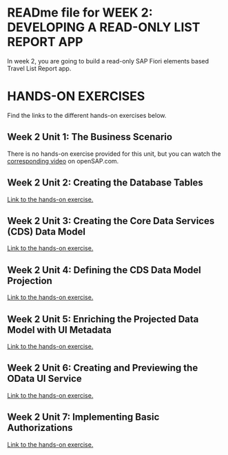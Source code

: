 # READme file for WEEK 2: DEVELOPING A READ-ONLY LIST REPORT APP
In week 2, you are going to build a read-only SAP Fiori elements based Travel List Report app.

# HANDS-ON EXERCISES
Find the links to the different hands-on exercises below.

## Week 2 Unit 1:	The Business Scenario  
There is no hands-on exercise provided for this unit, but you can watch the [corresponding video](https://open.sap.com/courses/cp13/items/2ZIu1QOORpyLl8PkiFOgJq) on openSAP.com.
        
## Week 2 Unit 2:	Creating the Database Tables  
[Link to the hands-on exercise.](unit2.md)
    
## Week 2 Unit 3:	Creating the Core Data Services (CDS) Data Model  
[Link to the hands-on exercise.](unit3.md)
        
## Week 2 Unit 4:	Defining the CDS Data Model Projection  
[Link to the hands-on exercise.](unit4.md)
        
## Week 2 Unit 5:	Enriching the Projected Data Model with UI Metadata  
[Link to the hands-on exercise.](unit5.md)
        
## Week 2 Unit 6:	Creating and Previewing the OData UI Service  
[Link to the hands-on exercise.](unit6.md)
        
## Week 2 Unit 7:	Implementing Basic Authorizations  
[Link to the hands-on exercise.](unit7.md)
        

